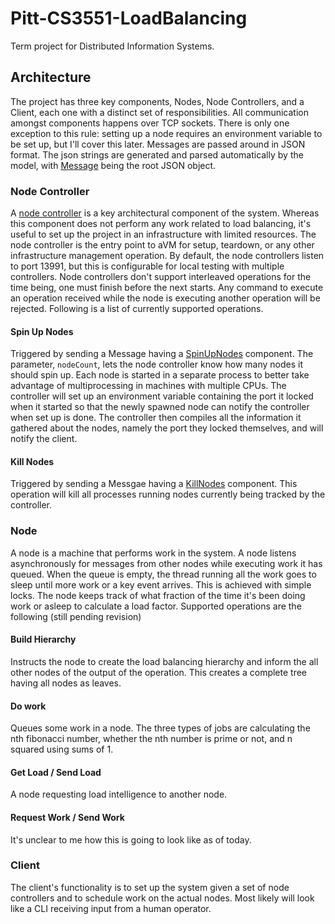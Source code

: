 # Pitt-CS3551-LoadBalancing

Term project for Distributed Information Systems.

## Architecture

The project has three key components, Nodes, Node Controllers, and a Client, each one
with a distinct set of responsibilities. All communication amongst components happens
over TCP sockets. There is only one exception to this rule: setting up a node requires
an environment variable to be set up, but I'll cover this later. Messages are passed
around in JSON format. The json strings are generated and parsed automatically by the
model, with [Message](src/main/java/com/izzyalonso/pitt/cs3551/model/Message.java) being
the root JSON object.

### Node Controller

A [node controller](src/main/kotlin/com/izzyalonso/pitt/cs3551/NodeController.kt) is a
key architectural component of the system. Whereas this component does not perform any
work related to load balancing, it's useful to set up the project in an infrastructure
with limited resources. The node controller is the entry point to aVM for setup,
teardown, or any other infrastructure management operation. By default, the node
controllers listen to port 13991, but this is configurable for local testing with
multiple controllers. Node controllers don't support interleaved operations for the
time being, one must finish before the next starts. Any command to execute an operation
received while the node is executing another operation will be rejected. Following is a
list of currently supported operations.

#### Spin Up Nodes

Triggered by sending a Message having a
[SpinUpNodes](src/main/java/com/izzyalonso/pitt/cs3551/model/commands/controller/SpinUpNodes.java)
component. The parameter, `nodeCount`, lets the node controller know how many nodes it
should spin up. Each node is started in a separate process to better take advantage of
multiprocessing in machines with multiple CPUs. The controller will set up an environment
variable containing the port it locked when it started so that the newly spawned node
can notify the controller when set up is done. The controller then compiles all the
information it gathered about the nodes, namely the port they locked themselves, and
will notify the client.

#### Kill Nodes

Triggered by sending a Messgae having a
[KillNodes](src/main/java/com/izzyalonso/pitt/cs3551/model/commands/controller/KillNodes.java)
component. This operation will kill all processes running nodes currently being tracked
by the controller.

### Node

A node is a machine that performs work in the system. A node listens asynchronously for
messages from other nodes while executing work it has queued. When the queue is empty, 
the thread running all the work goes to sleep until more work or a key event arrives. 
This is achieved with simple locks. The node keeps track of what fraction of the time
it's been doing work or asleep to calculate a load factor. Supported operations are
the following (still pending revision)

#### Build Hierarchy

Instructs the node to create the load balancing hierarchy and inform the all other nodes
of the output of the operation. This creates a complete tree having all nodes as leaves.

#### Do work

Queues some work in a node. The three types of jobs are calculating the nth fibonacci
number, whether the nth number is prime or not, and n squared using sums of 1.

#### Get Load / Send Load

A node requesting load intelligence to another node.

#### Request Work / Send Work

It's unclear to me how this is going to look like as of today.

### Client

The client's functionality is to set up the system given a set of node controllers and
to schedule work on the actual nodes. Most likely will look like a CLI receiving input
from a human operator.
